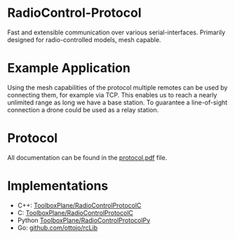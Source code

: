 # RadioControl-Protocol
Fast and extensible communication over various serial-interfaces. Primarily designed for radio-controlled models, mesh capable.

# Example Application
Using the mesh capabilities of the protocol multiple remotes can be used by connecting them, for example via TCP. This enables us to reach a nearly unlimited range as long we have a base station. To guarantee a line-of-sight connection a drone could be used as a relay station.

# Protocol
All documentation can be found in the [protocol.pdf](https://github.com/aul12/RcViech/blob/master/protocol.pdf) file.


# Implementations
 * C++: [ToolboxPlane/RadioControlProtocolC](https://github.com/ToolboxPlane/RadioControlProtocolCpp)
 * C: [ToolboxPlane/RadioControlProtocolC](https://github.com/ToolboxPlane/RadioControlProtocolC)
 * Python [ToolboxPlane/RadioControlProtocolPy](https://github.com/ToolboxPlane/RadioControlProtocolPy)
 * Go: [github.com/ottojo/rcLib](https://github.com/ottojo/rcLib)
